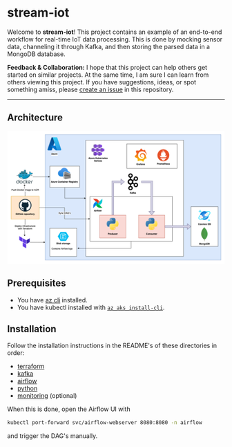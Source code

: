 # stream-iot

Welcome to **stream-iot**! This project contains an example of an end-to-end workflow for real-time IoT data processing. This is done by mocking sensor data, channeling it through Kafka, and then storing the parsed data in a MongoDB database.

**Feedback & Collaboration:** I hope that this project can help others get started on similar projects. At the same time, I am sure I can learn from others viewing this project. If you have suggestions, ideas, or spot something amiss, please [create an issue](https://github.com/fpgmaas/stream-iot/issues/new) in this repository.

---

## Architecture

![Alt text](./architecture.png)

## Prerequisites

- You have [az cli](https://learn.microsoft.com/en-us/cli/azure/install-azure-cli) installed.
- You have kubectl installed with [`az aks install-cli`](https://learn.microsoft.com/en-us/azure/aks/learn/quick-kubernetes-deploy-cli#connect-to-the-cluster).

## Installation

Follow the installation instructions in the README's of these directories in order:

- [terraform](./terraform/README.md#installation)
- [kafka](./kafka/README.md#installation)
- [airflow](./airflow/README.md#installation)
- [python](./python/README.md)
- [monitoring](./monitoring/README.md) (optional)

When this is done, open the Airflow UI with

```sh
kubectl port-forward svc/airflow-webserver 8080:8080 -n airflow
```

and trigger the DAG's manually.
